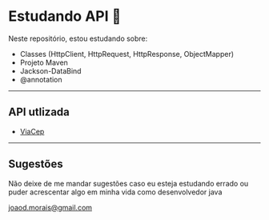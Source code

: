 # Estudando API 🏴󠁩󠁤󠁪󠁷󠁿

Neste repositório, estou estudando sobre:
- Classes (HttpClient, HttpRequest, HttpResponse, ObjectMapper)
- Projeto Maven 
- Jackson-DataBind
- @annotation

---------------------


## API utlizada
- [ViaCep](https://viacep.com.br/)

--------------------

## Sugestões
Não deixe de me mandar sugestões caso eu esteja estudando errado ou puder acrescentar algo em minha vida como desenvolvedor java

joaod.morais@gmail.com 
